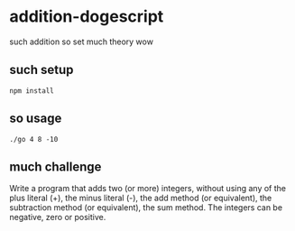 # addition-dogescript

such addition so set much theory wow

## such setup

    npm install

## so usage

    ./go 4 8 -10

## much challenge

Write a program that adds two (or more) integers, without using any of the plus literal (+), the minus literal (-), the add method (or equivalent), the subtraction method (or equivalent), the sum method. The integers can be negative, zero or positive.
